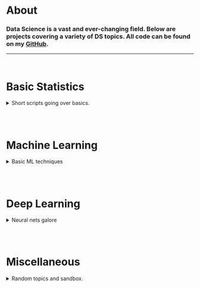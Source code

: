 # About

### Data Science is a vast and ever-changing field. Below are projects covering a variety of DS topics. All code can be found on my [GitHub](https://github.com/albertkyou).

----

<br>


# Basic Statistics
<details>
<summary>Short scripts going over basics.</summary>
<br>

[Hello World](HelloWorld.md)<br>
</details>

<br><br>

# Machine Learning
<details>
<summary>Basic ML techniques</summary>
<br>

[Test Page](TestPage.md)<br>
</details>

<br><br>

# Deep Learning
<details>
<summary>Neural nets galore</summary>
<br>

[Test Page](TestPage.md)<br>
</details>

<br><br>

# Miscellaneous
<details>
<summary>Random topics and sandbox.</summary>
<br>

[Test Page](TestPage.md) <br>
[Test Project](https://albertkyou.github.io/TestProject/)<br>
[Hello World](HelloWorld.md)<br>
</details>



